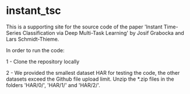 # instant_tsc


This is a supporting site for the source code of the paper 'Instant Time-Series Classification via Deep Multi-Task Learning' by Josif Grabocka and Lars Schmidt-Thieme.


In order to run the code:

1 - Clone the repository locally


2 - We provided the smallest dataset HAR for testing the code, the other datasets exceed the Github file upload limit. Unzip the *.zip files in the folders 'HAR/0/', 'HAR/1/' and 'HAR/2/'.
